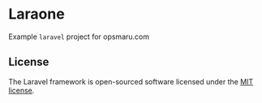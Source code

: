 # Laraone

Example `laravel` project for opsmaru.com



## License

The Laravel framework is open-sourced software licensed under the [MIT license](https://opensource.org/licenses/MIT).
